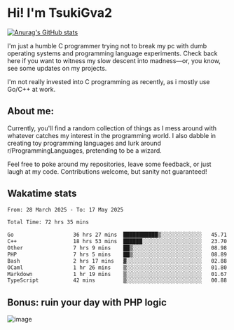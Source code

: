 # Hi! I'm TsukiGva2

[![Anurag's GitHub stats](https://github-readme-stats.vercel.app/api?username=tsukigva2&theme=gruvbox&show_icons=true)](https://github.com/anuraghazra/github-readme-stats)

I'm just a humble C programmer trying not to break my pc with dumb operating systems and programming language experiments. Check back here if you want to witness my slow descent into madness—or, you know, see some updates on my projects.

I'm not really invested into C programming as recently, as i mostly use Go/C++ at work.

## About me:

Currently, you'll find a random collection of things as I mess around with whatever catches my interest in the programming world. I also dabble in creating toy programming languages and lurk around r/ProgrammingLanguages, pretending to be a wizard.

Feel free to poke around my repositories, leave some feedback, or just laugh at my code. Contributions welcome, but sanity not guaranteed!


## Wakatime stats

<!--START_SECTION:waka-->

```txt
From: 28 March 2025 - To: 17 May 2025

Total Time: 72 hrs 35 mins

Go                   36 hrs 27 mins  ███████████▒░░░░░░░░░░░░░   45.71 %
C++                  18 hrs 53 mins  ██████░░░░░░░░░░░░░░░░░░░   23.70 %
Other                7 hrs 9 mins    ██▒░░░░░░░░░░░░░░░░░░░░░░   08.98 %
PHP                  7 hrs 5 mins    ██▒░░░░░░░░░░░░░░░░░░░░░░   08.89 %
Bash                 2 hrs 17 mins   ▓░░░░░░░░░░░░░░░░░░░░░░░░   02.88 %
OCaml                1 hr 26 mins    ▒░░░░░░░░░░░░░░░░░░░░░░░░   01.80 %
Markdown             1 hr 19 mins    ▒░░░░░░░░░░░░░░░░░░░░░░░░   01.67 %
TypeScript           42 mins         ▒░░░░░░░░░░░░░░░░░░░░░░░░   00.88 %
```

<!--END_SECTION:waka-->

## Bonus: ruin your day with PHP logic

![image](https://github.com/user-attachments/assets/ca5eea46-08ff-4478-864a-a9008b433368)

